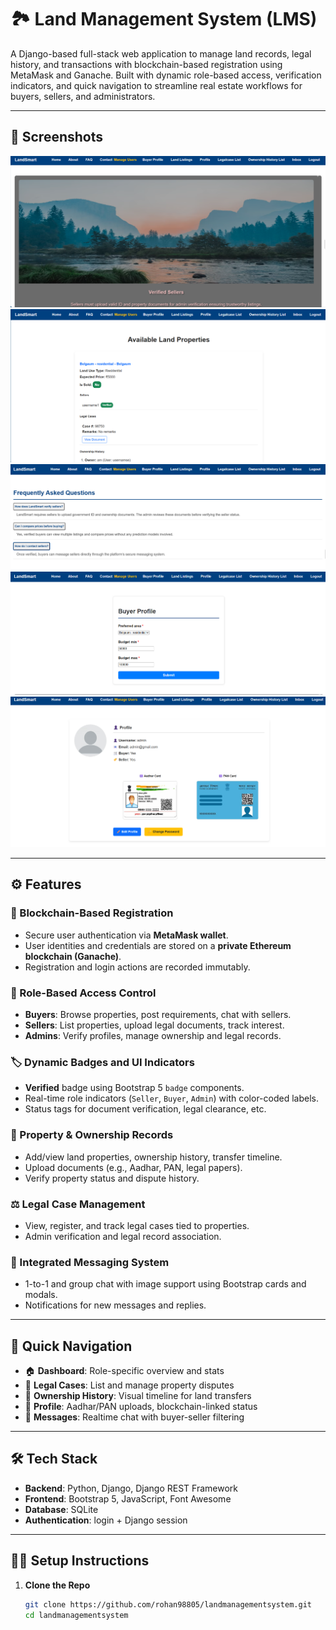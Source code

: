 # 🏞️ Land Management System (LMS)

A Django-based full-stack web application to manage land records, legal history, and transactions with blockchain-based registration using MetaMask and Ganache. Built with dynamic role-based access, verification indicators, and quick navigation to streamline real estate workflows for buyers, sellers, and administrators.

---

## 📸 Screenshots

![Dashboard](asserts/i1.png)
![Property Details](asserts/i2.png)
![FAQ](asserts/i3.png)
![Buyer Profile](asserts/i4.png)
![User Profile](asserts/i5.png)

---

## ⚙️ Features

### 🔐 Blockchain-Based Registration
- Secure user authentication via **MetaMask wallet**.
- User identities and credentials are stored on a **private Ethereum blockchain (Ganache)**.
- Registration and login actions are recorded immutably.

### 👥 Role-Based Access Control
- **Buyers**: Browse properties, post requirements, chat with sellers.
- **Sellers**: List properties, upload legal documents, track interest.
- **Admins**: Verify profiles, manage ownership and legal records.

### 🏷️ Dynamic Badges and UI Indicators
- **Verified** badge using Bootstrap 5 `badge` components.
- Real-time role indicators (`Seller`, `Buyer`, `Admin`) with color-coded labels.
- Status tags for document verification, legal clearance, etc.

### 📁 Property & Ownership Records
- Add/view land properties, ownership history, transfer timeline.
- Upload documents (e.g., Aadhar, PAN, legal papers).
- Verify property status and dispute history.

### ⚖️ Legal Case Management
- View, register, and track legal cases tied to properties.
- Admin verification and legal record association.

### 💬 Integrated Messaging System
- 1-to-1 and group chat with image support using Bootstrap cards and modals.
- Notifications for new messages and replies.

---

## 🧭 Quick Navigation

- 🏠 **Dashboard**: Role-specific overview and stats
- 📜 **Legal Cases**: List and manage property disputes
- 🧾 **Ownership History**: Visual timeline for land transfers
- 👤 **Profile**: Aadhar/PAN uploads, blockchain-linked status
- 💬 **Messages**: Realtime chat with buyer-seller filtering

---

## 🛠️ Tech Stack

- **Backend**: Python, Django, Django REST Framework
- **Frontend**: Bootstrap 5, JavaScript, Font Awesome
- **Database**: SQLite 
- **Authentication**: login + Django session

---

## 🧑‍💻 Setup Instructions

1. **Clone the Repo**
   ```bash
   git clone https://github.com/rohan98805/landmanagementsystem.git
   cd landmanagementsystem
